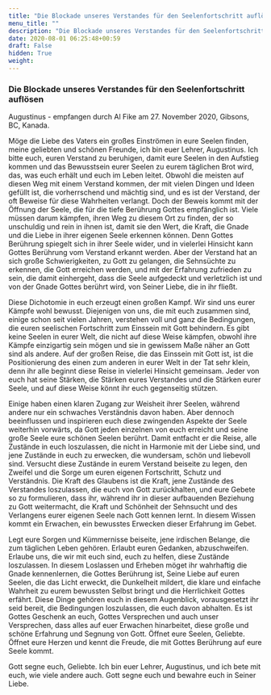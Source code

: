 ```yaml
---
title: "Die Blockade unseres Verstandes für den Seelenfortschritt auflösen "
menu_title: ""
description: "Die Blockade unseres Verstandes für den Seelenfortschritt auflösen "
date: 2020-08-01 06:25:48+00:59
draft: False
hidden: True
weight:
---
```

### Die Blockade unseres Verstandes für den Seelenfortschritt auflösen

Augustinus - empfangen durch Al Fike am 27. November 2020, Gibsons, BC, Kanada.
 
Möge die Liebe des Vaters ein großes Einströmen in eure Seelen finden, meine geliebten und schönen Freunde, ich bin euer Lehrer, Augustinus. Ich bitte euch, euren Verstand zu beruhigen, damit eure Seelen in den Aufstieg kommen und das Bewusstsein eurer Seelen zu eurem täglichen Brot wird, das, was euch erhält und euch im Leben leitet. Obwohl die meisten auf diesen Weg mit einem Verstand kommen, der mit vielen Dingen und Ideen gefüllt ist, die vorherrschend und mächtig sind, und es ist der Verstand, der oft Beweise für diese Wahrheiten verlangt. Doch der Beweis kommt mit der Öffnung der Seele, die für die tiefe Berührung Gottes empfänglich ist. Viele müssen darum kämpfen, ihren Weg zu diesem Ort zu finden, der so unschuldig und rein in ihnen ist, damit sie den Wert, die Kraft, die Gnade und die Liebe in ihrer eigenen Seele erkennen können. Denn Gottes Berührung spiegelt sich in ihrer Seele wider, und in vielerlei Hinsicht kann Gottes Berührung vom Verstand erkannt werden. Aber der Verstand hat an sich große Schwierigkeiten, zu Gott zu gelangen, die Sehnsüchte zu erkennen, die Gott erreichen werden, und mit der Erfahrung zufrieden zu sein, die damit einhergeht, dass die Seele aufgedeckt und verletzlich ist und von der Gnade Gottes berührt wird, von Seiner Liebe, die in ihr fließt. 

Diese Dichotomie in euch erzeugt einen großen Kampf. Wir sind uns eurer Kämpfe wohl bewusst. Diejenigen von uns, die mit euch zusammen sind, einige schon seit vielen Jahren, verstehen voll und ganz die Bedingungen, die euren seelischen Fortschritt zum Einssein mit Gott behindern. Es gibt keine Seelen in eurer Welt, die nicht auf diese Weise kämpfen, obwohl ihre Kämpfe einzigartig sein mögen und sie in gewissem Maße näher an Gott sind als andere. Auf der großen Reise, die das Einssein mit Gott ist, ist die Positionierung des einen zum anderen in eurer Welt in der Tat sehr klein, denn ihr alle beginnt diese Reise in vielerlei Hinsicht gemeinsam. Jeder von euch hat seine Stärken, die Stärken eures Verstandes und die Stärken eurer Seele, und auf diese Weise könnt ihr euch gegenseitig stützen.  

Einige haben einen klaren Zugang zur Weisheit ihrer Seelen, während andere nur ein schwaches Verständnis davon haben. Aber dennoch beeinflussen und inspirieren euch diese zwingenden Aspekte der Seele weiterhin vorwärts, da Gott jeden einzelnen von euch erreicht und seine große Seele eure schönen Seelen berührt. Damit entfacht er die Reise, alle Zustände in euch loszulassen, die nicht in Harmonie mit der Liebe sind, und jene Zustände in euch zu erwecken, die wundersam, schön und liebevoll sind. Versucht diese Zustände in eurem Verstand beiseite zu legen, den Zweifel und die Sorge um euren eigenen Fortschritt, Schutz und Verständnis. Die Kraft des Glaubens ist die Kraft, jene Zustände des Verstandes loszulassen, die euch von Gott zurückhalten, und eure Gebete so zu formulieren, dass ihr, während ihr in dieser aufbauenden Beziehung zu Gott weitermacht, die Kraft und Schönheit der Sehnsucht und des Verlangens eurer eigenen Seele nach Gott kennen lernt. In diesem Wissen kommt ein Erwachen, ein bewusstes Erwecken dieser Erfahrung im Gebet.

Legt eure Sorgen und Kümmernisse beiseite, jene irdischen Belange, die zum täglichen Leben gehören. Erlaubt euren Gedanken, abzuschweifen. Erlaube uns, die wir mit euch sind, euch zu helfen, diese Zustände loszulassen. In diesem Loslassen und Erheben möget ihr wahrhaftig die Gnade kennenlernen, die Gottes Berührung ist, Seine Liebe auf euren Seelen, die das Licht erweckt, die Dunkelheit mildert, die klare und einfache Wahrheit zu eurem bewussten Selbst bringt und die Herrlichkeit Gottes erfährt. Diese Dinge gehören euch in diesem Augenblick, vorausgesetzt ihr seid bereit, die Bedingungen loszulassen, die euch davon abhalten. Es ist Gottes Geschenk an euch, Gottes Versprechen und auch unser Versprechen, dass alles auf euer Erwachen hinarbeitet, diese große und schöne Erfahrung und Segnung von Gott. Öffnet eure Seelen, Geliebte. Öffnet eure Herzen und kennt die Freude, die mit Gottes Berührung auf eure Seele kommt.  

Gott segne euch, Geliebte. Ich bin euer Lehrer, Augustinus, und ich bete mit euch, wie viele andere auch. Gott segne euch und bewahre euch in Seiner Liebe.   
